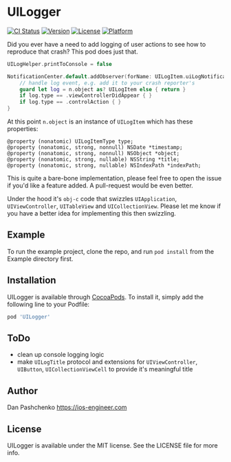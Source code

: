 # UILogger

[![CI Status](http://img.shields.io/travis/truemetal/ios-ui-logger.svg?style=flat)](https://travis-ci.org/truemetal/ios-ui-logger)
[![Version](https://img.shields.io/cocoapods/v/UILogger.svg?style=flat)](http://cocoapods.org/pods/UILogger)
[![License](https://img.shields.io/cocoapods/l/UILogger.svg?style=flat)](http://cocoapods.org/pods/UILogger)
[![Platform](https://img.shields.io/cocoapods/p/UILogger.svg?style=flat)](http://cocoapods.org/pods/UILogger)

Did you ever have a need to add logging of user actions to see how to reproduce that crash? This pod does just that.

```swift
UILogHelper.printToConsole = false

NotificationCenter.default.addObserver(forName: UILogItem.uiLogNotification, object: nil, queue: nil) { n in
    // handle log event, e.g. add it to your crash reporter's
    guard let log = n.object as? UILogItem else { return }
    if log.type == .viewControllerDidAppear { }
    if log.type == .controlAction { }
}
```

At this point `n.object` is an instance of `UILogItem` which has these properties:
```obj-c
@property (nonatomic) UILogItemType type;
@property (nonatomic, strong, nonnull) NSDate *timestamp;
@property (nonatomic, strong, nonnull) NSObject *object;
@property (nonatomic, strong, nullable) NSString *title;
@property (nonatomic, strong, nullable) NSIndexPath *indexPath;
```

This is quite a bare-bone implementation, please feel free to open the issue if you'd like a feature added. A pull-request would be even better.

Under the hood it's `obj-c` code that swizzles `UIApplication`, `UIViewController`, `UITableView` and `UICollectionView`.
Please let me know if you have a better idea for implementing this then swizzling.

## Example

To run the example project, clone the repo, and run  `pod install`  from the Example directory first.

## Installation

UILogger is available through [CocoaPods](http://cocoapods.org). To install
it, simply add the following line to your Podfile:

```ruby
pod 'UILogger'
```

## ToDo

- clean up console logging logic
- make `UILogTitle` protocol and extensions for `UIViewController`, `UIButton`, `UICollectionViewCell` to provide it's meaningful title

## Author

Dan Pashchenko
https://ios-engineer.com

## License

UILogger is available under the MIT license. See the LICENSE file for more info.
